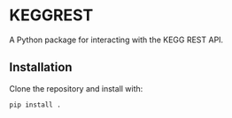 # KEGGREST

A Python package for interacting with the KEGG REST API.

## Installation

Clone the repository and install with:

```bash
pip install .

